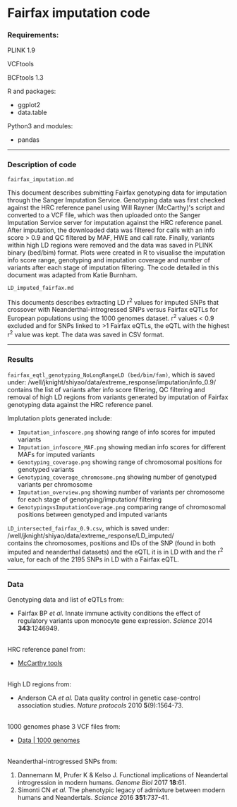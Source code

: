 # Fairfax imputation code

### Requirements:
PLINK 1.9

VCFtools

BCFtools 1.3

R and packages:
* ggplot2
* data.table

Python3 and modules:
* pandas

---

### Description of code

    fairfax_imputation.md
This document describes submitting Fairfax genotyping data for imputation through the Sanger Imputation Service. Genotyping data was first checked against the HRC reference panel using Will Rayner (McCarthy)'s script and converted to a VCF file, which was then uploaded onto the Sanger Imputation Service server for imputation against the HRC reference panel. After imputation, the downloaded data was filtered for calls with an info score > 0.9 and QC filtered by MAF, HWE and call rate. Finally, variants within high LD regions were removed and the data was saved in PLINK binary (bed/bim) format. Plots were created in R to visualise the imputation info score range, genotyping and imputation coverage and number of variants after each stage of imputation filtering. The code detailed in this document was adapted from Katie Burnham.

    LD_imputed_fairfax.md
This documents describes extracting LD r<sup>2</sup> values for imputed SNPs that crossover with Neanderthal-introgressed SNPs versus Fairfax eQTLs for European populations using the 1000 genomes dataset. r<sup>2</sup> values < 0.9 excluded and for SNPs linked to >1 Fairfax eQTLs, the eQTL with the highest r<sup>2</sup> value was kept. The data was saved in CSV format.

---

### Results

`fairfax_eqtl_genotyping_NoLongRangeLD (bed/bim/fam)`, which is saved under: /well/jknight/shiyao/data/extreme_response/imputation/info_0.9/  
contains the list of variants after info score filtering, QC filtering and removal of high LD regions from variants generated by imputation of Fairfax genotyping data against the HRC reference panel.

Implutation plots generated include:
* `Imputation_infoscore.png` showing range of info scores for imputed variants
* `Imputation_infoscore_MAF.png` showing median info scores for different MAFs for imputed variants
* `Genotyping_coverage.png` showing range of chromosomal positions for genotyped variants
* `Genotyping_coverage_chromosome.png` showing number of genotyped variants per chromosome
* `Imputation_overview.png` showing number of variants per chromosome for each stage of genotyping/imputation/ filtering
* `GenotypingvsImputationCoverage.png` comparing range of chromosomal positions between genotyped and imputed variants

`LD_intersected_fairfax_0.9.csv`, which is saved under: /well/jknight/shiyao/data/extreme_response/LD_imputed/  
contains the chromosomes, positions and IDs of the SNP (found in both imputed and neanderthal datasets) and the eQTL it is in LD with and the r<sup>2</sup> value, for each of the 2195 SNPs in LD with a Fairfax eQTL.

---

### Data

Genotyping data and list of eQTLs from:
* Fairfax BP *et al.* Innate immune activity conditions the effect of regulatory variants upon monocyte gene expression. *Science* 2014 **343**:1246949.  
&nbsp;

HRC reference panel from:
* [McCarthy tools](https://www.well.ox.ac.uk/~wrayner/tools/index.html#Checking)  
&nbsp;

High LD regions from:
* Anderson CA *et al.* Data quality control in genetic case-control association studies. *Nature protocols* 2010 **5**(9):1564-73.  
&nbsp;

1000 genomes phase 3 VCF files from:
* [Data | 1000 genomes](https://www.internationalgenome.org/data/)  
&nbsp;

Neanderthal-introgressed SNPs from:
1. Dannemann M, Prufer K & Kelso J. Functional implications of Neandertal introgression in modern humans. *Genome Biol* 2017 **18**:61.
2. Simonti CN *et al.* The phenotypic legacy of admixture between modern humans and Neandertals. *Science* 2016 **351**:737-41.  
